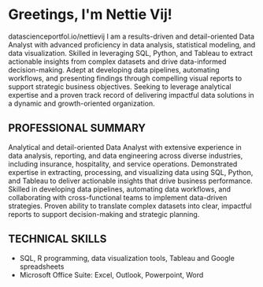 # Greetings, I'm Nettie Vij!
datascienceportfol.io/nettievij
I am a results-driven and detail-oriented Data Analyst with advanced proficiency in data analysis, statistical modeling, and data visualization. Skilled in leveraging SQL, Python, and Tableau to extract actionable insights from complex datasets and drive data-informed decision-making. Adept at developing data pipelines, automating workflows, and presenting findings through compelling visual reports to support strategic business objectives. Seeking to leverage analytical expertise and a proven track record of delivering impactful data solutions in a dynamic and growth-oriented organization.

## PROFESSIONAL SUMMARY

Analytical and detail-oriented Data Analyst with extensive experience in data analysis, reporting, and data engineering across diverse industries, including insurance, hospitality, and service operations. Demonstrated expertise in extracting, processing, and visualizing data using SQL, Python, and Tableau to deliver actionable insights that drive business performance. Skilled in developing data pipelines, automating data workflows, and collaborating with cross-functional teams to implement data-driven strategies. Proven ability to translate complex datasets into clear, impactful reports to support decision-making and strategic planning.

## TECHNICAL SKILLS

- SQL, R programming, data visualization tools, Tableau and Google spreadsheets
- Microsoft Office Suite: Excel, Outlook, Powerpoint, Word

